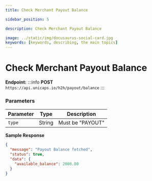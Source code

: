 ```yaml
---
title: Check Merchant Payout Balance

sidebar_position: 5

description: Check Merchant Payout Balance

image: ../static/img/docusaurus-social-card.jpg
keywords: [keywords, describing, the main topics]
---
```


# Check Merchant Payout Balance

**Endpoint:**
:::info
**POST**  
`https://api.unicaps.io/h2h/payout/balance`
:::


### Parameters

| Parameter | Type   | Description                                                      |
|-----------|--------|------------------------------------------------------------------|
| `type`    | String | Must be "PAYOUT"          |


**Sample Response**

<Tabs groupId="response-type">
<TabItem value="success" label="Success" default>

```json
{
  "message": "Payout Balance fetched",
  "status": true,
  "data": {
    "available_balance": 2000.00
  }
}
  ```
</TabItem> 
</Tabs>
